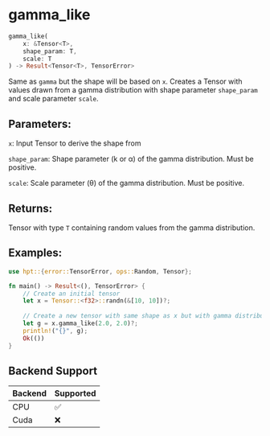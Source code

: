 # gamma_like
```rust
gamma_like(
    x: &Tensor<T>,
    shape_param: T,
    scale: T
) -> Result<Tensor<T>, TensorError>
```
Same as `gamma` but the shape will be based on `x`. Creates a Tensor with values drawn from a gamma distribution with shape parameter `shape_param` and scale parameter `scale`.

## Parameters:
`x`: Input Tensor to derive the shape from

`shape_param`: Shape parameter (k or α) of the gamma distribution. Must be positive.

`scale`: Scale parameter (θ) of the gamma distribution. Must be positive.

## Returns:
Tensor with type `T` containing random values from the gamma distribution.

## Examples:
```rust
use hpt::{error::TensorError, ops::Random, Tensor};

fn main() -> Result<(), TensorError> {
    // Create an initial tensor
    let x = Tensor::<f32>::randn(&[10, 10])?;
    
    // Create a new tensor with same shape as x but with gamma distribution
    let g = x.gamma_like(2.0, 2.0)?;
    println!("{}", g);
    Ok(())
}
```
## Backend Support
| Backend | Supported |
|---------|-----------|
| CPU     | ✅         |
| Cuda    | ❌        |